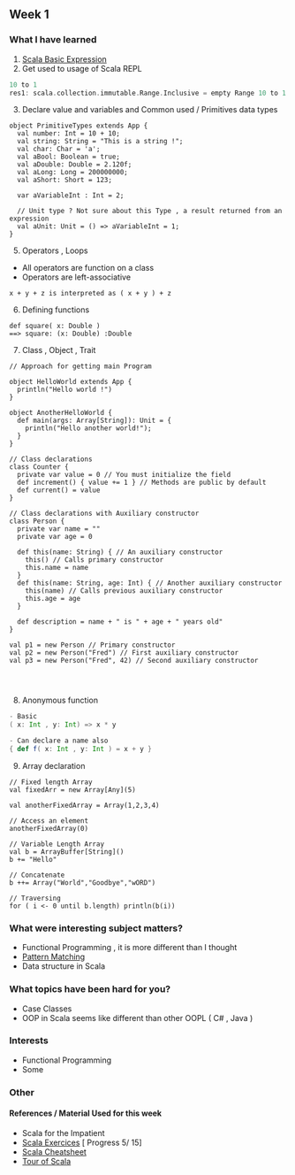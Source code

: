 
## Week 1

### What I have learned
1. [Scala Basic Expression](http://docs.scala-lang.org/tutorials/tour/basics.html
)
2. Get used to usage of Scala REPL
```scala
10 to 1
res1: scala.collection.immutable.Range.Inclusive = empty Range 10 to 1

```

3. Declare value and variables and Common used / Primitives data types

```$scala
object PrimitiveTypes extends App {
  val number: Int = 10 + 10;
  val string: String = "This is a string !";
  val char: Char = 'a';
  val aBool: Boolean = true;
  val aDouble: Double = 2.120f;
  val aLong: Long = 200000000;
  val aShort: Short = 123;

  var aVariableInt : Int = 2;

  // Unit type ? Not sure about this Type , a result returned from an expression
  val aUnit: Unit = () => aVariableInt = 1;
}
```
5. Operators , Loops
- All operators are function on a class 
- Operators are left-associative
```$scala
x + y + z is interpreted as ( x + y ) + z
```
6. Defining functions
```
def square( x: Double ) 
==> square: (x: Double) :Double     
```
7. Class , Object , Trait
```$scala
// Approach for getting main Program

object HelloWorld extends App {
  println("Hello world !")
}

object AnotherHelloWorld {
  def main(args: Array[String]): Unit = {
    println("Hello another world!");
  }
}

// Class declarations
class Counter {
  private var value = 0 // You must initialize the field
  def increment() { value += 1 } // Methods are public by default
  def current() = value
}

// Class declarations with Auxiliary constructor
class Person {
  private var name = ""
  private var age = 0

  def this(name: String) { // An auxiliary constructor
    this() // Calls primary constructor
    this.name = name
  }
  def this(name: String, age: Int) { // Another auxiliary constructor
    this(name) // Calls previous auxiliary constructor
    this.age = age
  }

  def description = name + " is " + age + " years old"
}

val p1 = new Person // Primary constructor
val p2 = new Person("Fred") // First auxiliary constructor
val p3 = new Person("Fred", 42) // Second auxiliary constructor




```
8. Anonymous function
```scala
- Basic 
( x: Int , y: Int) => x * y 

- Can declare a name also
{ def f( x: Int , y: Int ) = x + y }
```

9. Array declaration
```$xslt
// Fixed length Array 
val fixedArr = new Array[Any](5)

val anotherFixedArray = Array(1,2,3,4)

// Access an element
anotherFixedArray(0)

// Variable Length Array
val b = ArrayBuffer[String]()
b += "Hello"

// Concatenate 
b ++= Array("World","Goodbye","wORD")

// Traversing
for ( i <- 0 until b.length) println(b(i))
```

### What were interesting subject matters?
- Functional Programming , it is more different than I thought
- [Pattern Matching](https://www.scala-exercises.org/scala_tutorial/structuring_information)
- Data structure in Scala

### What topics have been hard for you?
- Case Classes
- OOP in Scala seems like different than other OOPL ( C# , Java )


### Interests
- Functional Programming
- Some 

### Other

#### References / Material Used for this week
- Scala for the Impatient
- [Scala Exercices](https://www.scala-exercises.org/scala_tutorial/) [ Progress 5/ 15]
- [Scala Cheatsheet](http://www.cheat-sheets.org/saved-copy/Scala_Cheatsheet.pdf)
- [Tour of Scala](http://docs.scala-lang.org/tutorials/tour/classes.html)